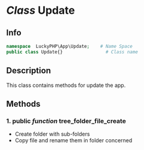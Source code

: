 # ***Class*** **Update**

## Info

```php
namespace  LuckyPHP\App\Update;    # Name Space
public class Update{}                # Class name
```

## Description
This class contains methods for update the app.

## Methods

### 1. public ***function*** **tree_folder_file_create**
- Create folder with sub-folders
- Copy file and rename them in folder concerned